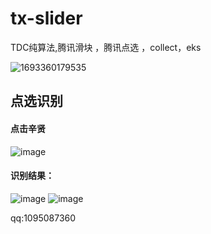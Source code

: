 
# tx-slider
TDC纯算法,腾讯滑块 ，腾讯点选 ，collect，eks

![1693360179535](https://github.com/dongshixiaohehe/tx-slider/assets/46911146/6e3f6e1d-6bfd-43c4-8453-25fb06d9c678)


## 点选识别
#### 点击辛贤
![image](https://github.com/dongshixiaohehe/tx-slider/assets/46911146/9168c746-78b4-4b9b-8a5a-9fee2373de4d)
#### 识别结果：
![image](https://github.com/dongshixiaohehe/tx-slider/assets/46911146/94fbbb42-c82c-4368-a2cf-a0988d8efd9e)
![image](https://github.com/dongshixiaohehe/tx-slider/assets/46911146/cc36751e-dd4d-4ebe-97f2-bbaa66888495)

qq:1095087360
